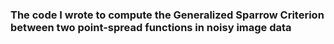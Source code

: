 ### The code I wrote to compute the Generalized Sparrow Criterion between two point-spread functions in noisy image data
